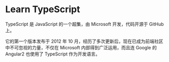 # Learn TypeScript

TypeScript 是 JavaScript 的一个超集，由 Microsoft 开发，代码开源于 GitHub 上。

它的第一个版本发布于 2012 年 10 月，经历了多次更新后，现在已成为前端社区中不可忽视的力量，不仅在 Microsoft 内部得到广泛运用，而且连 Google 的 Angular2 也使用了 TypeScript 作为开发语言。
